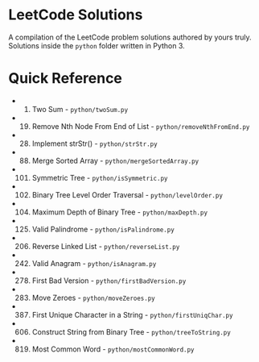 # LeetCode Solutions

A compilation of the LeetCode problem solutions authored by yours truly. Solutions inside the `python` folder written in Python 3.

# Quick Reference

- 1. Two Sum - `python/twoSum.py`
- 19. Remove Nth Node From End of List - `python/removeNthFromEnd.py`
- 28. Implement strStr() - `python/strStr.py`
- 88. Merge Sorted Array - `python/mergeSortedArray.py`
- 101. Symmetric Tree - `python/isSymmetric.py`
- 102. Binary Tree Level Order Traversal - `python/levelOrder.py`
- 104. Maximum Depth of Binary Tree - `python/maxDepth.py`
- 125. Valid Palindrome - `python/isPalindrome.py`
- 206. Reverse Linked List - `python/reverseList.py`
- 242. Valid Anagram - `python/isAnagram.py`
- 278. First Bad Version - `python/firstBadVersion.py`
- 283. Move Zeroes - `python/moveZeroes.py`
- 387. First Unique Character in a String - `python/firstUniqChar.py`
- 606. Construct String from Binary Tree - `python/treeToString.py`
- 819. Most Common Word - `python/mostCommonWord.py`
